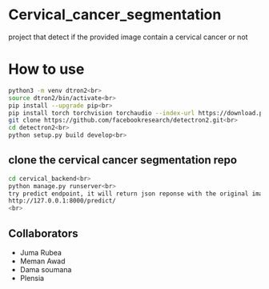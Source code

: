 # Cervical_cancer_segmentation

project that detect if the provided image contain a cervical cancer or not

# How to use<br>

```bash
python3 -m venv dtron2<br>
source dtron2/bin/activate<br>
pip install --upgrade pip<br>
pip install torch torchvision torchaudio --index-url https://download.pytorch.org/whl/cpu<br>
git clone https://github.com/facebookresearch/detectron2.git<br>
cd detectron2<br>
python setup.py build develop<br>
```

## clone the cervical cancer segmentation repo<br>

```bash
cd cervical_backend<br>
python manage.py runserver<br>
try predict endpoint, it will return json reponse with the original image, predicted image, table contain data about the image, and pic chart information<br>
http://127.0.0.1:8000/predict/
<br>
```

## Collaborators

- Juma Rubea
- Meman Awad
- Dama soumana
- Plensia
